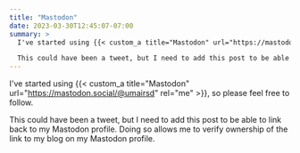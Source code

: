 ```yaml
---
title: "Mastodon"
date: 2023-03-30T12:45:07-07:00
summary: >
  I've started using {{< custom_a title="Mastodon" url="https://mastodon.social/@umairsd" rel="me" >}}, so please feel free to follow.

  This could have been a tweet, but I need to add this post to be able to link back to my Mastodon profile. Doing so allows me to verify ownership of the link to my blog on my Mastodon profile.
---
```


I've started using {{< custom_a title="Mastodon" url="https://mastodon.social/@umairsd" rel="me" >}}, so please feel free to follow.

This could have been a tweet, but I need to add this post to be able to link back to my Mastodon profile. Doing so allows me to verify ownership of the link to my blog on my Mastodon profile.
